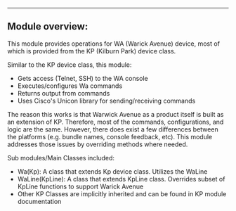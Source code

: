 ----------------------------------------------
Module overview:
----------------------------------------------
This module provides operations for WA (Warick Avenue) device, most of which is provided from the KP (Kilburn Park) device class. 

Similar to the KP device class, this module: 
* Gets access (Telnet, SSH) to the WA console
* Executes/configures Wa commands
* Returns output from commands
* Uses Cisco's Unicon library for sending/receiving commands 

The reason this works is that Warwick Avenue as a product itself is built as an extension of KP. Therefore, most of the commands, configurations, and logic are the same. However, there does exist a few differences between the platforms (e.g. bundle names, console feedback, etc). This module addresses those issues by overriding methods where needed.

Sub modules/Main Classes included:

* Wa(Kp): A class that extends Kp device class. Utilizes the WaLine 
* WaLine(KpLine): A class that extends KpLine class. Overrides subset of KpLine functions to support Warick Avenue
* Other KP Classes are implicitly inherited and can be found in KP module documentation

